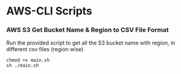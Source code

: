# AWS-CLI Scripts

### AWS S3 Get Bucket Name & Region to CSV File Format 

Run the provided script to get all the S3 bucket name with region, in different csv files (region wise)

```
chmod +x main.sh
sh ./main.sh
